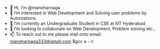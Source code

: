 - 👋 Hi, I’m @manoharnaga
- 👀 I’m interested in Web Development and Solving user problems by Automations.
- 🌱 I’m currently an Undergraduate Student in CSE at IIIT Hyderabad.
- 💞️ I’m looking to collaborate on Web Development, Problem solving etc.,
- 📫 To reach out to me please mail onto 
      email: manoharnaga333@gmail.com
$gcc a - ri
<!---
manoharnaga/manoharnaga is a ✨ special ✨ repository because its `README.md` (this file) appears on your GitHub profile.
You can click the Preview link to take a look at your changes.
--->
